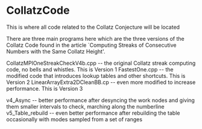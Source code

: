 # CollatzCode
This is where all code related to the Collatz Conjecture will be located

There are three main programs here which are the three versions of the Collatz Code found in the article `Computing Streaks of Consecutive Numbers with the Same Collatz Height'.

CollatzMPIOneStreakCheckV4b.cpp -- the original Collatz streak computing code, no bells and whistles.  This is Version 1
FastestOne.cpp -- the modified code that introduces lookup tables and other shortcuts.  This is Version 2
LinearArrayExtra2DCleanBB.cp -- even more modified to increase performance.  This is Version 3

v4_Async -- better performance after desyncing the work nodes and giving them smaller intervals to check, marching along the numberline
v5_Table_rebuild -- even better performance after rebuilding the table occasionally with modes sampled from a set of ranges